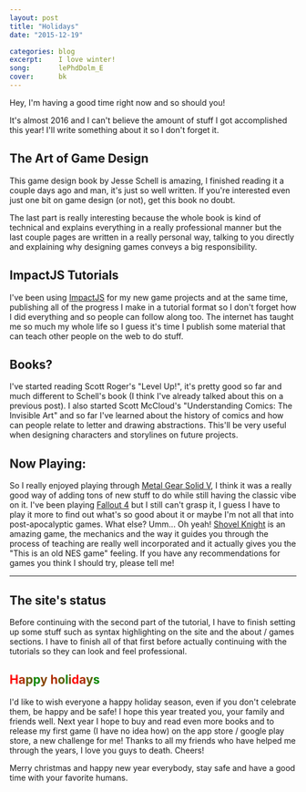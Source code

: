 ```yaml
---
layout: post
title: "Holidays"
date: "2015-12-19"

categories: blog
excerpt:    I love winter!
song:       lePhdDolm_E
cover:      bk
---
```


Hey, I'm having a good time right now and so should you!

It's almost 2016 and I can't believe the amount of stuff I got accomplished this year! I'll write something about it so I don't forget it.

## The Art of Game Design

This game design book by Jesse Schell is amazing, I finished reading it a couple days ago and man, it's just so well written. If you're interested even just one bit on game design (or not), get this book no doubt.

The last part is really interesting because the whole book is kind of technical and explains everything in a really professional manner but the last couple pages are written in a really personal way, talking to you directly and explaining why designing games conveys a big responsibility.

## ImpactJS Tutorials

I've been using [ImpactJS](http://impactjs.com/) for my new game projects and at the same time, publishing all of the progress I make in a tutorial format so I don't forget how I did everything and so people can follow along too. The internet has taught me so much my whole life so I guess it's time I publish some material that can teach other people on the web to do stuff.

## Books?

I've started reading Scott Roger's "Level Up!", it's pretty good so far and much different to Schell's book (I think I've already talked about this on a previous post). I also started Scott McCloud's "Understanding Comics: The Invisible Art" and so far I've learned about the history of comics and how can people relate to letter and drawing abstractions. This'll be very useful when designing characters and storylines on future projects.

## Now Playing&#58;

So I really enjoyed playing through [Metal Gear Solid V](https://www.wikiwand.com/en/Metal_Gear_Solid_V:_The_Phantom_Pain), I think it was a really good way of adding tons of new stuff to do while still having the classic vibe on it. I've been playing [Fallout 4](https://www.wikiwand.com/en/Fallout_4) but I still can't grasp it, I guess I have to play it more to find out what's so good about it or maybe I'm not all that into post-apocalyptic games. What else? Umm... Oh yeah! [Shovel Knight](http://yachtclubgames.com/shovel-knight/) is an amazing game, the mechanics and the way it guides you through the process of teaching are really well incorporated and it actually gives you the "This is an old NES game" feeling. If you have any recommendations for games you think I should try, please tell me!

----------

## The site's status

Before continuing with the second part of the tutorial, I have to finish setting up some stuff such as syntax highlighting on the site and the about / games sections. I have to finish all of that first before actually continuing with the tutorials so they can look and feel professional.

## <span style="color:#ff0000;">H</span><span style="color:#ae2d02;">a</span><span style="color:#5e5a03;">p</span><span style="color:#0d8705;">p</span><span style="color:#864403;">y</span><span style="color:#ff0000;"> </span><span style="color:#ae2d02;">h</span><span style="color:#5e5a03;">o</span><span style="color:#0d8705;">l</span><span style="color:#864403;">i</span><span style="color:#ff0000;">d</span><span style="color:#ae2d02;">a</span><span style="color:#5e5a03;">y</span><span style="color:#0d8705;">s</span>

I'd like to wish everyone a happy holiday season, even if you don't celebrate them, be happy and be safe! I hope this year treated you, your family and friends well. Next year I hope to buy and read even more books and to release my first game (I have no idea how) on the app store / google play store, a new challenge for me! Thanks to all my friends who have helped me through the years, I love you guys to death. Cheers!

Merry christmas and happy new year everybody, stay safe and have a good time with your favorite humans.

